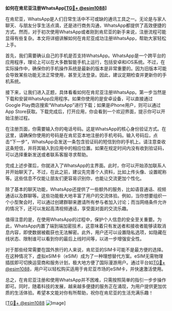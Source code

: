 **如何在肯尼亚注册WhatsApp[[TG💪+ @esim1088](https://t.me/s/esim1088)]**

在肯尼亚，WhatsApp是人们日常生活中不可或缺的通讯工具之一。无论是与家人聊天、与朋友分享生活点滴，还是进行商务沟通，WhatsApp都提供了高效便捷的方式。然而，对于初次使用WhatsApp或者刚到肯尼亚的新手来说，注册流程可能显得有些复杂。本文将详细讲解如何在肯尼亚成功注册WhatsApp，帮助大家轻松上手。

首先，我们需要确认自己的手机是否支持WhatsApp。WhatsApp是一个跨平台的应用程序，理论上可以在大多数智能手机上运行，包括安卓和iOS系统。不过，在实际操作中，确保你的手机操作系统是最新的版本是非常重要的。因为旧版本可能会导致某些功能无法正常使用，甚至无法登录。因此，建议定期检查并更新你的手机系统。

接下来，让我们进入正题，具体看看如何在肯尼亚注册WhatsApp。第一步当然是下载和安装WhatsApp应用程序。如果你使用的是安卓设备，可以直接通过Google Play商店搜索“WhatsApp”进行下载；如果是iPhone用户，则可以通过App Store获取。下载完成后，打开应用，你会看到一个欢迎界面，提示你可以开始注册过程。

在注册页面，你需要输入你的电话号码。这是WhatsApp的核心身份验证方式。在这里，请确保你使用的号码是在肯尼亚本地注册的手机号码。输入号码后，点击“下一步”，WhatsApp会发送一条包含验证码的短信到你的手机上。请注意查收这条短信，并将其输入到应用中的相应位置。如果在规定时间内没有收到验证码，可以选择重新发送或者联系客服寻求帮助。

完成上述步骤后，你就进入了WhatsApp的主界面。此时，你可以开始添加联系人并开始聊天了。不过，在此之前，建议先完善个人资料，比如上传头像、设置昵称等。这些信息不仅能让朋友们更容易识别你，也能让交流更加个性化。

除了基本的聊天功能，WhatsApp还提供了一些额外的服务，比如语音通话、视频通话以及群聊等。这些功能极大地丰富了用户的交流体验。例如，当你想要组织一个小型聚会时，可以通过创建群聊来邀请所有参与者加入讨论；而当网络条件允许的情况下，还可以发起高清视频通话，享受面对面的交流乐趣。

值得注意的是，在使用WhatsApp的过程中，保护个人信息的安全至关重要。为此，WhatsApp内置了端到端加密技术，这意味着只有发送者和接收者能够读取消息内容，即使数据被截获也无法解密。此外，用户还可以设置隐私选项，如隐藏在线状态、限制谁可以看到你的最后上线时间等，以进一步增强安全性。

对于那些经常需要在国外旅行的人来说，肯尼亚的SIM卡可能不是最方便的选择。在这种情况下，虚拟eSIM卡（eSIM）成为了一种理想替代方案。eSIM无需物理插拔即可切换运营商和服务计划，极大地方便了国际漫游用户。通过平台如[TG💪+ @esim1088](https://t.me/s/esim1088)，用户可以轻松购买适用于肯尼亚市场的eSIM卡，并快速激活使用。

总之，在肯尼亚注册和使用WhatsApp并不困难，只需按照简单的指引一步步操作即可。同时，随着科技的发展，越来越多便捷的服务正在涌现，为用户提供更加优质的生活体验。希望本文能对你有所帮助，祝你在肯尼亚的生活充满乐趣！

[[TG💪+ @esim1088](https://t.me/s/esim1088) ![Image](https://i.postimg.cc/4NQfJmqS/Snipaste-2025-05-13-00-14-12.png)]